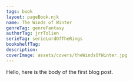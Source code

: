 ```yaml
---
tags: book
layout: pageBook.njk
name: The Winds of Winter
genreTag: genreFantasy
authorTag: jrrTolien
serieTag: serieLordOfTheRings
bookshelfTag: 
description: 
coverImage: assets/covers/theWindsOfWinter.jpg
---
```


Hello, here is the body of the first blog post.